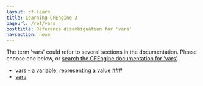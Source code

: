 ```yaml
---
layout: cf-learn
title: Learning CFEngine 3
pageurl: /ref/vars
posttitle: Reference disambiguation for 'vars'
navsection: none
---
```


The term 'vars' could refer to several sections in the documentation. Please choose one below, or
[search the CFEngine documentation for 'vars'](http://cfengine.com/docs/latest/search.html?q=vars).

- [vars - a variable, representing a value \#\#\#](http://cfengine.com/docs/latest/guide-writing-and-serving-policy-promises-available-in-cfengine.html#vars-a-variable,-representing-a-value-###)
- [vars](http://cfengine.com/docs/latest/reference-promise-types-vars.html#vars)
